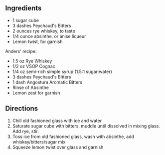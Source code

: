Ingredients
-----------

- 1 sugar cube
- 3 dashes Peychaud's Bitters
- 2 ounces rye whiskey, to taste
- 1/4 ounce absinthe, or anise liqueur
- Lemon twist, for garnish

Anders' recipe:
- 1.5 oz Rye Whiskey
- 1/2 oz VSOP Cognac
- 1/4 oz semi-rich simple syrup (1.5:1 sugar:water)
- 3 dashes Peychaud's Bitters
- 1 dash Angostura Aromatic Bitters
- Rinse of Absinthe
- Lemon zest for garnish 


Directions
----------

1. Chill old fashioned glass with ice and water
2. Saturate sugar cube with bitters, muddle until dissolved in mixing glass. Add rye, stir.
3. Toss ice from old fashioned glass, wash with absinthe, add whiskey/bitters/sugar mix
4. Squeeze lemon twist over glass and garnish

